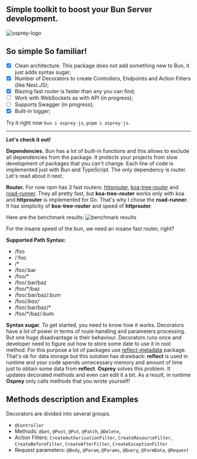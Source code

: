 
## Simple toolkit to boost your Bun Server development.

![osprey-logo](https://user-images.githubusercontent.com/40692433/225003754-c7f980ab-6e5f-489d-986f-476fd3225a68.png)

## So simple So familiar!

 - [x] Clean architecture. This package does not add something new to Bun, it just adds syntax sugar;
 - [x] Number of Decorators to create Controllers, Endpoints and Action Filters (like Nest.JS);
 - [x] Blazing fast router is faster than any you can find;
 - [ ] Work with WebSockets as with API (in progress);
 - [ ] Supports Swagger (in progress);
 - [x] Built-in logger;

Try it right now `bun i osprey-js`, `pnpm i osprey-js`.

---

**Let's check it out!**

**Dependencies.** Bun has a lot of built-in functions and this allows to exclude all dependencies from the package. It protects your projects from slow development of packages that you can't change. Each line of code is implemented just with Bun and TypeScript. The only dependency is router. Let's read about it next.

**Router.** For now npm has 3 fast routers: [httprouter](https://github.com/julienschmidt/httprouter), [koa-tree-router](https://github.com/steambap/koa-tree-router) and [road-runner](https://github.com/parisholley/road-runner). They all pretty fast, but **koa-tree-router** works only with koa and **httprouter** is implemented for Go. That's why I chose the **road-runner**. It has simplicity of **koa-tree-router** and speed of **httprouter**.

Here are the benchmark results:
![benchmark results](https://raw.githubusercontent.com/parisholley/router-benchmark/master/results.png)

For the insane speed of the bun, we need an insane fast router, right?

**Supported Path Syntax:**
-   /foo
-   /:foo
-   /*
-   /foo/:bar
-   /foo/*
-   /foo/:bar/baz
-   /foo/*/baz
-   /foo/:bar/baz/:bum
-   /foo/*/baz/*
-   /foo/:bar/baz/*
-   /foo/*/baz/:bum

**Syntax sugar.** 
To get started, you need to know how it works. Decorators have a lot of power in terms of route handling and parameters processing. But one huge disadvantage is their behaviour. Decorators runs once and developer need to figure out how to store some date to use it in root method. For this purpose a lot of packages use [reflect-metadata](https://github.com/rbuckton/reflect-metadata) package. That's ok for data storage but this solution has drawback: **reflect** is used in runtime and your code spends unnecessary memory and amount of time just to obtain some data from **reflect**. **Osprey** solves this problem. It updates decorated methods and even can edit it a bit. As a result, in runtime **Osprey** only calls methods that you wrote yourself!

## Methods description and Examples

Decorators are divided into several groups.

 -  `@Controller`
 -  Methods: `@Get`, `@Post`, `@Put`, `@Patch`, `@Delete`, 
 - Action Filters: `CreateAuthorisationFilter`, `CreateResourceFilter`, `CreateBeforeFilter`, `CreateAfterFilter`, `CreateExceptionFilter`
 - Request parameters: `@Body`, `@Param`, `@Params`, `@Query`, `@FormData`, `@Request`
